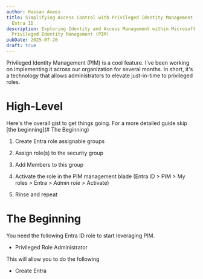```yaml
---
author: Hassan Anees
title: Simplifying Access Control with Privileged Identity Management (PIM) in
  Entra ID
description: Exploring Identity and Access Management within Microsoft with
  Privileged Identity Management (PIM)
pubDate: 2025-07-20
draft: true
---
```

Privileged Identity Management (PIM) is a cool feature. I've been working on implementing it across our organization for several months. In short, it's a technology that allows administrators to elevate just-in-time to privileged roles.

# High-Level

Here's the overall gist to get things going. For a more detailed guide skip \[the beginning\](# The Beginning)

1.  Create Entra role assignable groups
    
2.  Assign role(s) to the security group
    
3.  Add Members to this group
    
4.  Activate the role in the PIM management blade (Entra ID > PIM > My roles > Entra > _Admin role_ > Activate)
    
5.  Rinse and repeat
    

# The Beginning

You need the following Entra ID role to start leveraging PIM.

*   Privileged Role Administrator

This will allow you to do the following

*   Create Entra
